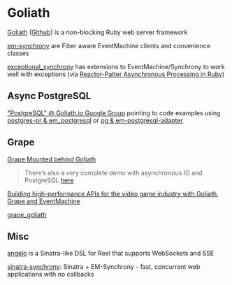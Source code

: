 # Goliath

[Goliath](http://goliath.io/) ([Github](https://github.com/postrank-labs/goliath)) is a non-blocking Ruby web server framework

[em-synchrony](https://github.com/igrigorik/em-synchrony) are Fiber aware EventMachine clients and convenience classes

[exceptional_synchrony](https://github.com/Invoca/exceptional_synchrony) has extensions to EventMachine/Synchrony to work well with exceptions (via [Reactor-Patter Asynchronous Processing in Ruby](https://docs.google.com/presentation/d/19-QQ0E8IiyVWYquxBe0LTVqjTgG5YtPD9z_1wrP6wso))

## Async PostgreSQL

["PostgreSQL" @ Goliath.io Google Group](http://groups.google.com/group/goliath-io/browse_thread/thread/82753e5dc6460a8e/97d8aa4360701ed3?lnk=gst&q=postgres#97d8aa4360701ed3)
pointing to code examples using
[postgres-pr & em_postgresql](https://github.com/bruchu/goliath_mongo_postgres) or
[pg & em-postgresql-adapter](https://github.com/bruchu/goliath_mongo_pg)

## Grape

[Grape Mounted behind Goliath](http://code.dblock.org/2013/10/20/grape-mounted-behind-goliath.html)

> There’s also a very complete demo with asynchronous IO and PostgreSQL [here](https://github.com/djones/grape-goliath-example)

[Building high-performance APIs for the video game industry with Goliath, Grape and EventMachine](http://de.slideshare.net/mattepatterson/building-highperformance-apis-for-the-video-game-industry-with-goliath-grape-and-eventmachine-22750136)

[grape_goliath](http://de.slideshare.net/kannanreghu9/grape-golilath)

## Misc

[angelo](https://github.com/kenichi/angelo) is a Sinatra-like DSL for Reel that supports WebSockets and SSE

[sinatra-synchrony](https://github.com/kyledrake/sinatra-synchrony): Sinatra + EM-Synchrony - fast, concurrent web applications with no callbacks
